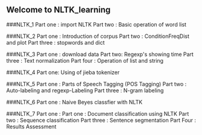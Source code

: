 ## Welcome to NLTK_learning 

###NLTK_1 
Part one : import NLTK
Part two : Basic operation of  word list

###NLTK_2
Part one : Introduction of corpus
Part two : ConditionFreqDist and plot
Part three : stopwords and dict

###NLTK_3
Part one : download data
Part two: Regexp's showing time
Part three : Text normalization
Part four : Operation of list and string

###NLTK_4
Part one: Using of jieba tokenizer

###NLTK_5
Part one : Parts of Speech Tagging (POS Tagging)
Part two : Auto-labeling and regexp-Labeling
Part three : N-gram labeling
														
###NLTK_6 
Part one : Naive Beyes classfier with NLTK 

###NLTK_7
Part one : Part one : Document classification using NLTK
Part two : Sequence classification
Part three : Sentence segmentation
Part Four : Results Assessment
